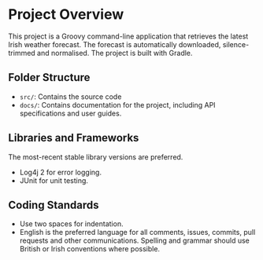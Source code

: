 # Project Overview

This project is a Groovy command-line application that retrieves the latest
Irish weather forecast. The forecast is automatically downloaded,
silence-trimmed and normalised. The project is built with Gradle.

## Folder Structure

- `src/`: Contains the source code
- `docs/`: Contains documentation for the project, including API specifications
  and user guides.

## Libraries and Frameworks

The most-recent stable library versions are preferred.

- Log4j 2 for error logging.
- JUnit for unit testing.

## Coding Standards

- Use two spaces for indentation.
- English is the preferred language for all comments, issues, commits, pull
  requests and other communications. Spelling and grammar should use British
  or Irish conventions where possible.
